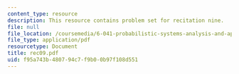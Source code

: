 ```yaml
---
content_type: resource
description: This resource contains problem set for recitation nine.
file: null
file_location: /coursemedia/6-041-probabilistic-systems-analysis-and-applied-probability-spring-2006/f95a743b480794c7f9b00b97f108d551_rec09.pdf
file_type: application/pdf
resourcetype: Document
title: rec09.pdf
uid: f95a743b-4807-94c7-f9b0-0b97f108d551
---
```

